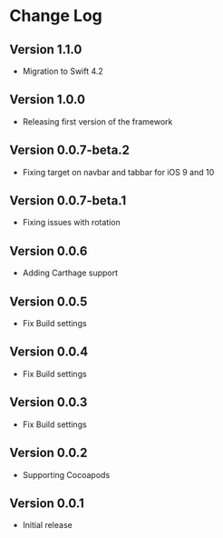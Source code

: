 Change Log
==========
Version 1.1.0
---
* Migration to Swift 4.2

Version 1.0.0
---
* Releasing first version of the framework

Version 0.0.7-beta.2
---
* Fixing target on navbar and tabbar for iOS 9 and 10

Version 0.0.7-beta.1
---
* Fixing issues with rotation

Version 0.0.6
---
* Adding Carthage support

Version 0.0.5
---
* Fix Build settings

Version 0.0.4
---
* Fix Build settings

Version 0.0.3
---
* Fix Build settings

Version 0.0.2
---
* Supporting Cocoapods

Version 0.0.1
---
* Initial release

